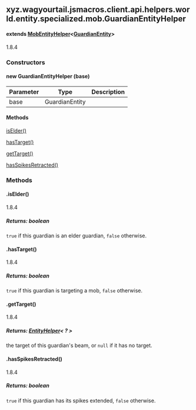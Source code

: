

xyz.wagyourtail.jsmacros.client.api.helpers.world.entity.specialized.mob.GuardianEntityHelper
---------------------------------------------------------------------------------------------

#### extends [MobEntityHelper](1.9.2/xyz/wagyourtail/jsmacros/client/api/helpers/world/entity/MobEntityHelper.html)<[GuardianEntity](https://wagyourtail.xyz/Projects/MinecraftMappingViewer/App?mapping=INTERMEDIARY,YARN&version=1.20.5&search=net/minecraft/entity/mob/GuardianEntity)>

1.8.4

### Constructors

#### new GuardianEntityHelper (base)

| Parameter | Type | Description |
|---|---|---|
| base | GuardianEntity |  |



#### Methods

[isElder()](#isElder-)


[hasTarget()](#hasTarget-)


[getTarget()](#getTarget-)


[hasSpikesRetracted()](#hasSpikesRetracted-)



### Methods

#### .isElder()

1.8.4


##### Returns: boolean

`true` if this guardian is an elder guardian, `false` otherwise.



#### .hasTarget()

1.8.4


##### Returns: boolean

`true` if this guardian is targeting a mob, `false` otherwise.



#### .getTarget()

1.8.4


##### Returns: [EntityHelper](1.9.2/xyz/wagyourtail/jsmacros/client/api/helpers/world/entity/EntityHelper.html)< ? >

the target of this guardian's beam, or `null` if it has no target.



#### .hasSpikesRetracted()

1.8.4


##### Returns: boolean

`true` if this guardian has its spikes extended, `false` otherwise.




